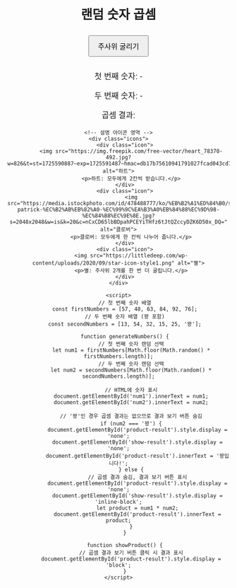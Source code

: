 <html lang="ko">
<head>
    <meta charset="UTF-8">
    <meta name="viewport" content="width=device-width, initial-scale=1.0">
    <title>랜덤 숫자 곱셈</title>
    <style>
        body {
            font-family: Arial, sans-serif;
            text-align: center;
            margin-top: 50px;
        }
        button {
            padding: 10px 20px;
            font-size: 16px;
            margin: 10px;
        }
        .result {
            margin-top: 20px;
            font-size: 18px;
        }
        #product-result {
            display: none; /* 처음에는 숨김 */
        }
        .icons {
            margin-top: 40px;
            display: flex;
            justify-content: center;
            gap: 30px;
        }
        .icon {
            text-align: center;
            font-size: 16px;
        }
        .icon img {
            width: 50px;
            height: 50px;
        }
    </style>
</head>
<body>
    <h1>랜덤 숫자 곱셈</h1>
    <button onclick="generateNumbers()">주사위 굴리기</button>
    <div class="result">
        <p>첫 번째 숫자: <span id="num1">-</span></p>
        <p>두 번째 숫자: <span id="num2">-</span></p>
        <button id="show-result" onclick="showProduct()" style="display: none;">곱셈 결과 보기</button>
        <p>곱셈 결과: <span id="product-result">-</span></p>
    </div>

    <!-- 설명 아이콘 영역 -->
    <div class="icons">
        <div class="icon">
            <img src="https://img.freepik.com/free-vector/heart_78370-492.jpg?w=826&t=st=1725590887~exp=1725591487~hmac=db17b75610941791027fcad043cd7353efa1cf23b7fc6af2e1a9cd8f14d8d569" alt="하트">
            <p>하트: 모두에게 2칸씩 받습니다.</p>
        </div>
        <div class="icon">
            <img src="https://media.istockphoto.com/id/478488777/ko/%EB%B2%A1%ED%84%B0/st-patrick-%EC%B2%AB%EB%82%A0-%EC%99%9C%EA%B3%A0%EB%84%88%EC%9D%98-%EC%84%B8%EC%9E%8E.jpg?s=2048x2048&w=is&k=20&c=nCxCD65lbBDpahPCEYiTHfz6tJtQZccyDZK6D50x_DQ=" alt="클로버">
            <p>클로버: 모두에게 한 칸씩 나누어 줍니다.</p>
        </div>
        <div class="icon">
            <img src="https://littledeep.com/wp-content/uploads/2020/09/star-icon-style1.png" alt="별">
            <p>별: 주사위 2개를 한 번 더 굴립니다.</p>
        </div>
    </div>

    <script>
        // 첫 번째 숫자 배열
        const firstNumbers = [57, 48, 63, 84, 92, 76];
        // 두 번째 숫자 배열 (꽝 포함)
        const secondNumbers = [13, 54, 32, 15, 25, '꽝'];

        function generateNumbers() {
            // 첫 번째 숫자 랜덤 선택
            let num1 = firstNumbers[Math.floor(Math.random() * firstNumbers.length)];
            // 두 번째 숫자 랜덤 선택
            let num2 = secondNumbers[Math.floor(Math.random() * secondNumbers.length)];

            // HTML에 숫자 표시
            document.getElementById('num1').innerText = num1;
            document.getElementById('num2').innerText = num2;

            // '꽝'인 경우 곱셈 결과는 없으므로 결과 보기 버튼 숨김
            if (num2 === '꽝') {
                document.getElementById('product-result').style.display = 'none';
                document.getElementById('show-result').style.display = 'none';
                document.getElementById('product-result').innerText = '꽝입니다!';
            } else {
                // 곱셈 결과 숨김, 결과 보기 버튼 표시
                document.getElementById('product-result').style.display = 'none';
                document.getElementById('show-result').style.display = 'inline-block';
                let product = num1 * num2;
                document.getElementById('product-result').innerText = product;
            }
        }

        function showProduct() {
            // 곱셈 결과 보기 버튼 클릭 시 결과 표시
            document.getElementById('product-result').style.display = 'block';
        }
    </script>
</body>
</html>
